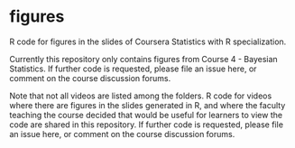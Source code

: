 # figures

R code for figures in the slides of Coursera Statistics with R specialization.

Currently this repository only contains figures from Course 4 - Bayesian Statistics. If further code is requested, please file an issue here, or comment on the course discussion forums.

Note that not all videos are listed among the folders. R code for videos where there are figures in the slides generated in R, and where the faculty teaching the course decided that would be useful for learners to view the code are shared in this repository. If further code is requested, please file an issue here, or comment on the course discussion forums.